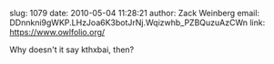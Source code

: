 slug:    1079
date:    2010-05-04 11:28:21
author:  Zack Weinberg
email:   DDnnkni9gWKP.LHzJoa6K3botJrNj.Wqizwhb_PZBQuzuAzCWn
link:     https://www.owlfolio.org/

Why doesn't it say kthxbai, then?
